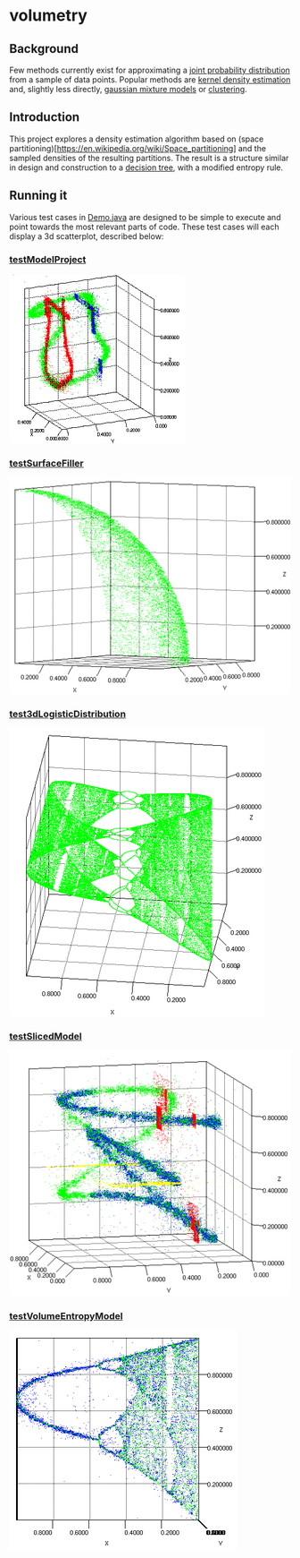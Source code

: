 # volumetry

## Background

Few methods currently exist for approximating a [joint probability distribution](https://en.wikipedia.org/wiki/Joint_probability_distribution) from a sample of data points. Popular methods are [kernel density estimation](https://en.wikipedia.org/wiki/Multivariate_kernel_density_estimation) and, slightly less directly, [gaussian mixture models](https://en.wikipedia.org/wiki/Mixture_model) or [clustering](https://en.wikipedia.org/wiki/Cluster_analysis).

## Introduction

This project explores a density estimation algorithm based on (space partitioning)[https://en.wikipedia.org/wiki/Space_partitioning] and the sampled densities of the resulting partitions. The result is a structure similar in design and construction to a [decision tree](https://en.wikipedia.org/wiki/Decision_tree), with a modified entropy rule.

## Running it

Various test cases in [Demo.java](https://github.com/acharneski/volumetry/blob/master/src/test/java/com/simiacryptus/probabilityModel/Demo.java#L35) are designed to be simple to execute and point towards the most relevant parts of code. These test cases will each display a 3d scatterplot, described below:

### [testModelProject](https://github.com/acharneski/volumetry/blob/master/src/test/java/com/simiacryptus/probabilityModel/Demo.java#L45)
![Logistic](https://raw.githubusercontent.com/acharneski/volumetry/master/doc/projection.png)

### [testSurfaceFiller](https://github.com/acharneski/volumetry/blob/master/src/test/java/com/simiacryptus/probabilityModel/Demo.java#L91)
![Logistic](https://raw.githubusercontent.com/acharneski/volumetry/master/doc/surface.png)

### [test3dLogisticDistribution](https://github.com/acharneski/volumetry/blob/master/src/test/java/com/simiacryptus/probabilityModel/Demo.java#L130)
![Logistic](https://raw.githubusercontent.com/acharneski/volumetry/master/doc/logistic.png)


### [testSlicedModel](https://github.com/acharneski/volumetry/blob/master/src/test/java/com/simiacryptus/probabilityModel/Demo.java#L141)
![Logistic](https://raw.githubusercontent.com/acharneski/volumetry/master/doc/slices.png)

### [testVolumeEntropyModel](https://github.com/acharneski/volumetry/blob/master/src/test/java/com/simiacryptus/probabilityModel/Demo.java#L189)
![Logistic](https://raw.githubusercontent.com/acharneski/volumetry/master/doc/logistic_model.png)

